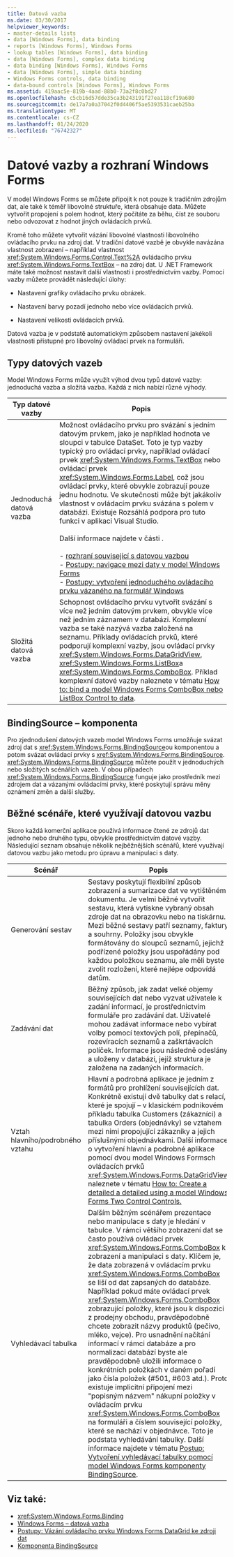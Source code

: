 ```yaml
---
title: Datová vazba
ms.date: 03/30/2017
helpviewer_keywords:
- master-details lists
- data [Windows Forms], data binding
- reports [Windows Forms], Windows Forms
- lookup tables [Windows Forms], data binding
- data [Windows Forms], complex data binding
- data binding [Windows Forms], Windows Forms
- data [Windows Forms], simple data binding
- Windows Forms controls, data binding
- data-bound controls [Windows Forms], Windows Forms
ms.assetid: 419aac5e-819b-4aad-88b0-73a2f8c0bd27
ms.openlocfilehash: c5cb16d57dde35ca3b243191f27ea118cf19a680
ms.sourcegitcommit: de17a7a0a37042f0d4406f5ae5393531caeb25ba
ms.translationtype: MT
ms.contentlocale: cs-CZ
ms.lasthandoff: 01/24/2020
ms.locfileid: "76742327"
---
```

# <a name="data-binding-and-windows-forms"></a>Datové vazby a rozhraní Windows Forms
V model Windows Forms se můžete připojit k not pouze k tradičním zdrojům dat, ale také k téměř libovolné struktuře, která obsahuje data. Můžete vytvořit propojení s polem hodnot, který počítáte za běhu, číst ze souboru nebo odvozovat z hodnot jiných ovládacích prvků.  
  
 Kromě toho můžete vytvořit vázání libovolné vlastnosti libovolného ovládacího prvku na zdroj dat. V tradiční datové vazbě je obvykle navázána vlastnost zobrazení – například vlastnost <xref:System.Windows.Forms.Control.Text%2A> ovládacího prvku <xref:System.Windows.Forms.TextBox> – na zdroj dat. U .NET Framework máte také možnost nastavit další vlastnosti i prostřednictvím vazby. Pomocí vazby můžete provádět následující úlohy:  
  
- Nastavení grafiky ovládacího prvku obrázek.  
  
- Nastavení barvy pozadí jednoho nebo více ovládacích prvků.  
  
- Nastavení velikosti ovládacích prvků.  
  
 Datová vazba je v podstatě automatickým způsobem nastavení jakékoli vlastnosti přístupné pro libovolný ovládací prvek na formuláři.  
  
## <a name="types-of-data-binding"></a>Typy datových vazeb  
 Model Windows Forms může využít výhod dvou typů datové vazby: jednoduchá vazba a složitá vazba. Každá z nich nabízí různé výhody.  
  
|Typ datové vazby|Popis|  
|--------------------------|-----------------|  
|Jednoduchá datová vazba|Možnost ovládacího prvku pro svázání s jedním datovým prvkem, jako je například hodnota ve sloupci v tabulce DataSet. Toto je typ vazby typický pro ovládací prvky, například ovládací prvek <xref:System.Windows.Forms.TextBox> nebo ovládací prvek <xref:System.Windows.Forms.Label>, což jsou ovládací prvky, které obvykle zobrazují pouze jednu hodnotu. Ve skutečnosti může být jakákoliv vlastnost v ovládacím prvku svázána s polem v databázi. Existuje Rozsáhlá podpora pro tuto funkci v aplikaci Visual Studio.<br /><br /> Další informace najdete v části .<br /><br /> -   [rozhraní související s datovou vazbou](interfaces-related-to-data-binding.md)<br />-   [Postupy: navigace mezi daty v model Windows Forms](how-to-navigate-data-in-windows-forms.md)<br />-   [Postupy: vytvoření jednoduchého ovládacího prvku vázaného na formulář Windows](how-to-create-a-simple-bound-control-on-a-windows-form.md)|  
|Složitá datová vazba|Schopnost ovládacího prvku vytvořit svázání s více než jedním datovým prvkem, obvykle více než jedním záznamem v databázi. Komplexní vazba se také nazývá vazba založená na seznamu. Příklady ovládacích prvků, které podporují komplexní vazby, jsou ovládací prvky <xref:System.Windows.Forms.DataGridView>, <xref:System.Windows.Forms.ListBox>a <xref:System.Windows.Forms.ComboBox>. Příklad komplexní datové vazby naleznete v tématu [How to: bind a model Windows Forms ComboBox nebo ListBox Control to data](./controls/how-to-bind-a-windows-forms-combobox-or-listbox-control-to-data.md).|  
  
## <a name="bindingsource-component"></a>BindingSource – komponenta  
 Pro zjednodušení datových vazeb model Windows Forms umožňuje svázat zdroj dat s <xref:System.Windows.Forms.BindingSource>ou komponentou a potom svázat ovládací prvky s <xref:System.Windows.Forms.BindingSource>. <xref:System.Windows.Forms.BindingSource> můžete použít v jednoduchých nebo složitých scénářích vazeb. V obou případech <xref:System.Windows.Forms.BindingSource> funguje jako prostředník mezi zdrojem dat a vázanými ovládacími prvky, které poskytují správu měny oznámení změn a další služby.  
  
## <a name="common-scenarios-that-employ-data-binding"></a>Běžné scénáře, které využívají datovou vazbu  
 Skoro každá komerční aplikace používá informace čtené ze zdrojů dat jednoho nebo druhého typu, obvykle prostřednictvím datové vazby. Následující seznam obsahuje několik nejběžnějších scénářů, které využívají datovou vazbu jako metodu pro úpravu a manipulaci s daty.  
  
|Scénář|Popis|  
|--------------|-----------------|  
|Generování sestav|Sestavy poskytují flexibilní způsob zobrazení a sumarizace dat ve vytištěném dokumentu. Je velmi běžné vytvořit sestavu, která vytiskne vybraný obsah zdroje dat na obrazovku nebo na tiskárnu. Mezi běžné sestavy patří seznamy, faktury a souhrny. Položky jsou obvykle formátovány do sloupců seznamů, jejichž podřízené položky jsou uspořádány pod každou položkou seznamu, ale měli byste zvolit rozložení, které nejlépe odpovídá datům.|  
|Zadávání dat|Běžný způsob, jak zadat velké objemy souvisejících dat nebo vyzvat uživatele k zadání informací, je prostřednictvím formuláře pro zadávání dat. Uživatelé mohou zadávat informace nebo vybírat volby pomocí textových polí, přepínačů, rozevíracích seznamů a zaškrtávacích políček. Informace jsou následně odeslány a uloženy v databázi, jejíž struktura je založena na zadaných informacích.|  
|Vztah hlavního/podrobného vztahu|Hlavní a podrobná aplikace je jedním z formátů pro prohlížení souvisejících dat. Konkrétně existují dvě tabulky dat s relací, které je spojují – v klasickém podnikovém příkladu tabulka Customers (zákazníci) a tabulka Orders (objednávky) se vztahem mezi nimi propojující zákazníky a jejich příslušnými objednávkami. Další informace o vytvoření hlavní a podrobné aplikace pomocí dvou model Windows Formsch ovládacích prvků <xref:System.Windows.Forms.DataGridView> naleznete v tématu [How to: Create a detailed a detailed using a model Windows Forms Two Control Controls.](./controls/create-a-master-detail-form-using-two-datagridviews.md)|  
|Vyhledávací tabulka|Dalším běžným scénářem prezentace nebo manipulace s daty je hledání v tabulce. V rámci většího zobrazení dat se často používá ovládací prvek <xref:System.Windows.Forms.ComboBox> k zobrazení a manipulaci s daty. Klíčem je, že data zobrazená v ovládacím prvku <xref:System.Windows.Forms.ComboBox> se liší od dat zapsaných do databáze. Například pokud máte ovládací prvek <xref:System.Windows.Forms.ComboBox> zobrazující položky, které jsou k dispozici z prodejny obchodu, pravděpodobně chcete zobrazit názvy produktů (pečivo, mléko, vejce). Pro usnadnění načítání informací v rámci databáze a pro normalizaci databází byste ale pravděpodobně uložili informace o konkrétních položkách v daném pořadí jako čísla položek (#501, #603 atd.). Proto existuje implicitní připojení mezi "popisným názvem" nákupní položky v ovládacím prvku <xref:System.Windows.Forms.ComboBox> na formuláři a číslem související položky, které se nachází v objednávce. Toto je podstata vyhledávání tabulky. Další informace najdete v tématu [Postup: Vytvoření vyhledávací tabulky pomocí model Windows Forms komponenty BindingSource](./controls/how-to-create-a-lookup-table-with-the-windows-forms-bindingsource-component.md).|  
  
## <a name="see-also"></a>Viz také:

- <xref:System.Windows.Forms.Binding>
- [Windows Forms – datová vazba](windows-forms-data-binding.md)
- [Postupy: Vázání ovládacího prvku Windows Forms DataGrid ke zdroji dat](./controls/how-to-bind-the-windows-forms-datagrid-control-to-a-data-source.md)
- [Komponenta BindingSource](./controls/bindingsource-component.md)
